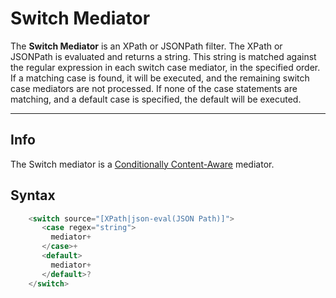 # Switch Mediator

The **Switch Mediator** is an XPath or JSONPath filter. The XPath or JSONPath is evaluated and returns a string. This string is matched against the regular expression in each switch case mediator, in the specified order. If a matching case is found, it will be executed, and the remaining switch case mediators are not processed. If none of the case statements are matching, and a default case is specified, the default will be executed.

---

## Info

The Switch mediator is a  [Conditionally Content-Aware](https://apim.docs.wso2.com/en/latest/reference/mediators/about-mediators/#classification-of-mediators) mediator.

## Syntax

``` java
    <switch source="[XPath|json-eval(JSON Path)]">
       <case regex="string">
         mediator+
       </case>+
       <default>
         mediator+
       </default>?
    </switch>
```


